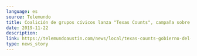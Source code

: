 ```yaml
---
language: es
source: Telemundo
title: Coalición de grupos cívicos lanza "Texas Counts", campaña sobre el censo
date: 2019-11-22
description:
link: https://telemundoaustin.com/news/local/texas-counts-gobierno-del-estado-opta-en-no-financiar-concientizacin-del-censo-2020
type: news_story
---
```

